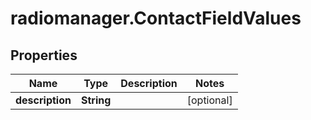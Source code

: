 # radiomanager.ContactFieldValues

## Properties
Name | Type | Description | Notes
------------ | ------------- | ------------- | -------------
**description** | **String** |  | [optional] 


